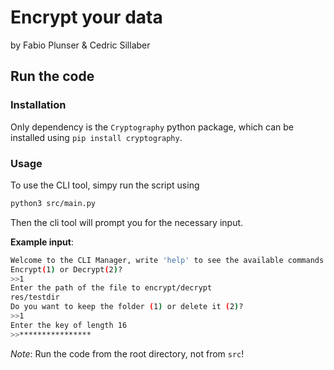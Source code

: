 # Encrypt your data

by Fabio Plunser & Cedric Sillaber

## Run the code

### Installation
Only dependency is the `Cryptography` python package, which can be installed using `pip install cryptography`. 

### Usage
To use the CLI tool, simpy run the script using
```bash
python3 src/main.py
```
Then the cli tool will prompt you for the necessary input.


**Example input**:

```bash
Welcome to the CLI Manager, write 'help' to see the available commands
Encrypt(1) or Decrypt(2)?
>>1
Enter the path of the file to encrypt/decrypt
res/testdir
Do you want to keep the folder (1) or delete it (2)?
>>1
Enter the key of length 16
>>****************
```

*Note*: Run the code from the root directory, not from `src`!
